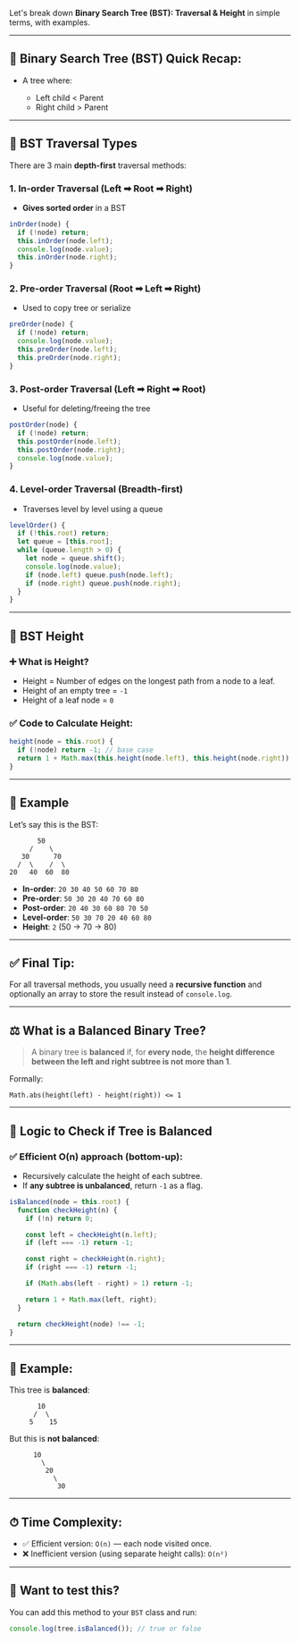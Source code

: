 Let's break down **Binary Search Tree (BST): Traversal & Height** in simple terms, with examples.

---

## 🌳 Binary Search Tree (BST) Quick Recap:

* A tree where:

  * Left child < Parent
  * Right child > Parent

---

## 🔁 BST Traversal Types

There are 3 main **depth-first** traversal methods:

### 1. **In-order Traversal (Left ➡ Root ➡ Right)**

* **Gives sorted order** in a BST

```js
inOrder(node) {
  if (!node) return;
  this.inOrder(node.left);
  console.log(node.value);
  this.inOrder(node.right);
}
```

### 2. **Pre-order Traversal (Root ➡ Left ➡ Right)**

* Used to copy tree or serialize

```js
preOrder(node) {
  if (!node) return;
  console.log(node.value);
  this.preOrder(node.left);
  this.preOrder(node.right);
}
```

### 3. **Post-order Traversal (Left ➡ Right ➡ Root)**

* Useful for deleting/freeing the tree

```js
postOrder(node) {
  if (!node) return;
  this.postOrder(node.left);
  this.postOrder(node.right);
  console.log(node.value);
}
```

### 4. **Level-order Traversal (Breadth-first)**

* Traverses level by level using a queue

```js
levelOrder() {
  if (!this.root) return;
  let queue = [this.root];
  while (queue.length > 0) {
    let node = queue.shift();
    console.log(node.value);
    if (node.left) queue.push(node.left);
    if (node.right) queue.push(node.right);
  }
}
```

---

## 📏 BST Height

### ➕ What is Height?

* Height = Number of edges on the longest path from a node to a leaf.
* Height of an empty tree = `-1`
* Height of a leaf node = `0`

### ✅ Code to Calculate Height:

```js
height(node = this.root) {
  if (!node) return -1; // base case
  return 1 + Math.max(this.height(node.left), this.height(node.right));
}
```

---

## 🧪 Example

Let’s say this is the BST:

```
       50
     /    \
   30      70
  /  \    /  \
20   40  60  80
```

* **In-order**: `20 30 40 50 60 70 80`
* **Pre-order**: `50 30 20 40 70 60 80`
* **Post-order**: `20 40 30 60 80 70 50`
* **Level-order**: `50 30 70 20 40 60 80`
* **Height**: `2` (50 → 70 → 80)

---

## ✅ Final Tip:

For all traversal methods, you usually need a **recursive function** and optionally an array to store the result instead of `console.log`.

---

## ⚖️ What is a Balanced Binary Tree?

> A binary tree is **balanced** if, for **every node**, the **height difference between the left and right subtree is not more than 1**.

Formally:

```
Math.abs(height(left) - height(right)) <= 1
```

---

## 🧠 Logic to Check if Tree is Balanced

### ✅ Efficient O(n) approach (bottom-up):

* Recursively calculate the height of each subtree.
* If **any subtree is unbalanced**, return `-1` as a flag.

```js
isBalanced(node = this.root) {
  function checkHeight(n) {
    if (!n) return 0;

    const left = checkHeight(n.left);
    if (left === -1) return -1;

    const right = checkHeight(n.right);
    if (right === -1) return -1;

    if (Math.abs(left - right) > 1) return -1;

    return 1 + Math.max(left, right);
  }

  return checkHeight(node) !== -1;
}
```

---

## 🧪 Example:

This tree is **balanced**:

```
       10
      /  \
     5    15
```

But this is **not balanced**:

```
      10
        \
         20
           \
            30
```

---

## ⏱ Time Complexity:

* ✅ Efficient version: `O(n)` — each node visited once.
* ❌ Inefficient version (using separate height calls): `O(n²)`

---

## 🧪 Want to test this?

You can add this method to your `BST` class and run:

```js
console.log(tree.isBalanced()); // true or false
```

